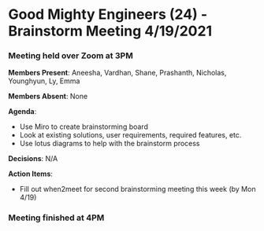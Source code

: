 # Good Mighty Engineers (24) - Brainstorm Meeting 4/19/2021

### Meeting held over Zoom at 3PM

**Members Present**: Aneesha, Vardhan, Shane, Prashanth, Nicholas, Younghyun, Ly, Emma

**Members Absent**: None

**Agenda**:
- Use Miro to create brainstorming board
- Look at existing solutions, user requirements, required features, etc.
- Use lotus diagrams to help with the brainstorm process

**Decisions**:
N/A

**Action Items**:
- Fill out when2meet for second brainstorming meeting this week (by Mon 4/19)

### Meeting finished at 4PM